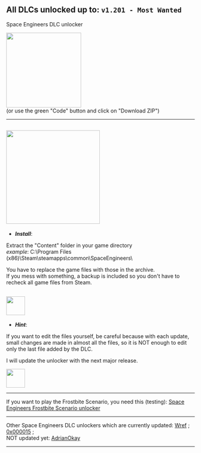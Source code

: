 ## All DLCs unlocked up to: `v1.201 - Most Wanted`

Space Engineers DLC unlocker

<!-- DOWNLOAD LINK: https://github.com/Lamer87/Space_Engineers_DLC_unlocker/archive/refs/heads/main.zip -->
[<img src="https://i.ibb.co/JxM2nh7/Donwload-button-png-LITE.png" width="200"/>](https://github.com/Lamer87/Space_Engineers_DLC_unlocker/archive/refs/heads/main.zip)  
(or use the green "Code" button and click on "Download ZIP")

---
[<img src="https://i.ibb.co/XF2wX5Z/SEmw-2.jpg" width="250"/>](https://youtu.be/dQw4w9WgXcQ)
---
- ***Install***:

Extract the "Content" folder in your game directory  
*example*: C:\Program Files (x86)\Steam\steamapps\common\SpaceEngineers\

You have to replace the game files with those in the archive.  
If you mess with something, a backup is included so you don't have to recheck all game files from Steam.

[<img src="https://i.ibb.co/h7hwpbn/Empty-png.png" width="50"/>](https://github.com/Lamer87/Space_Engineers_DLC_unlocker)
---
- ***Hint***:

If you want to edit the files yourself, be careful because with each update, small changes are made in almost all the files, so it is NOT enough to edit only the last file added by the DLC.

I will update the unlocker with the next major release.

[<img src="https://i.ibb.co/h7hwpbn/Empty-png.png" width="50"/>](https://github.com/Lamer87/Space_Engineers_DLC_unlocker)

---

If you want to play the Frostbite Scenario, you need this (testing): [Space Engineers Frostbite Scenario unlocker](https://github.com/Lamer87/Space-Engineers-Frostbite-Scenario-Unlocker)

---
Other Space Engineers DLC unlockers which are currently updated: [Wref](https://github.com/wrefgtzweve/SpaceEngineersDLCUnlocker) ; [0x000015](https://github.com/0x000015/SpaceEngineers-DLC-Bypass) ;  
NOT updated yet: [AdrianOkay](https://github.com/AdrianOkay/SpaceEngineersDLC-Unlocker)  

---
